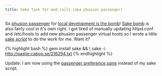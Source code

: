 ```yaml
--- 
title: Sake task for mod_rails (aka phusion passenger)
---
```

So [phusion passenger](http://www.modrails.com/) for [local development is the bomb](http://nubyonrails.com/articles/ask-your-doctor-about-mod_rails)! [Sake bomb](http://errtheblog.com/posts/60-sake-bomb) is also fairly cool in it's own right. I got tired of manually updating httpd.conf and /etc/hosts to add new phusion passenger virtual hosts so I wrote a little [sake script](http://pastie.org/216294) to do the work for me. Want it? 

{% highlight bash %}
gem install sake && \\
sake -i http://pastie.caboo.se/216294.txt
{% endhighlight %}

Update: I am now using the [passenger preference pane](http://www.fngtps.com/2008/06/putting-the-pane-back-into-deployment) instead of my sake script.
